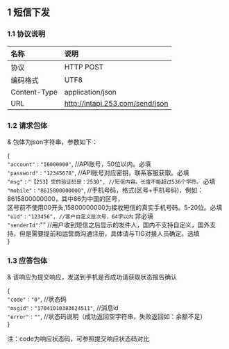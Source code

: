 
## 1 短信下发

### 1.1 协议说明
名称|说明
:---|:---
协议|HTTP POST
编码格式|UTF8
Content-Type|application/json
URL| http://intapi.253.com/send/json 

### 1.2 请求包体

& 包体为json字符串，参数如下：

 {<br/>
     `"account"` : `"I6000000"`,   //API账号，50位以内。必填<br/>
     `"password"` : `"12345678"`,   //API账号对应密钥，联系客服获取。必填<br/>
     `"msg"` : `"【253】您的验证码是：2530", //短信内容。长度不能超过536个字符。`  必填<br/>
     `"mobile"` : `"8615800000000"`,   //手机号码，格式(区号+手机号码)，例如：8615800000000，其中86为中国的区号，<br/>区号前不使用00开头,15800000000为接收短信的真实手机号码。5-20位。必填<br/>
      `"uid"` : `"123456", //客户自定义批次号，64字以内`  非必填<br/>
     `"senderId"`:""   //用户收到短信之后显示的发件人，国内不支持自定义，国外支持，但是需要提前和运营商沟通注册，具体请与TIG对接人员确定。选填<br/>
 }<br/>
 
 
 ### 1.3 应答包体
 
 & 该响应为提交响应，发送到手机是否成功请获取状态报告确认
 
  {<br/>
     `"code"` : `"0"`,  //状态码<br/>
     `"msgid"` : `"17041010383624511"`,  //消息id<br/>
     `"error"` : `""`,  //状态码说明（成功返回空字符串，失败返回如：余额不足）<br/>
 }<br/>
 
 注：code为响应状态码，可参照提交响应状态码对比

